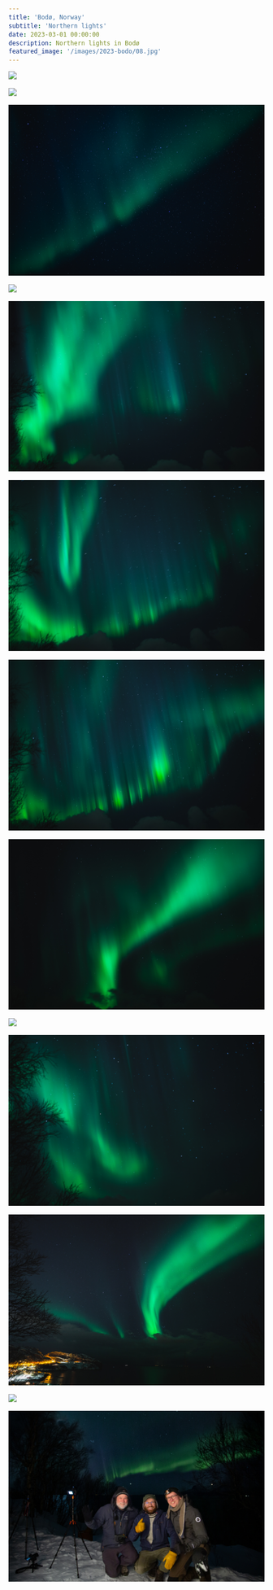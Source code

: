 ```yaml
---
title: 'Bodø, Norway'
subtitle: 'Northern lights'
date: 2023-03-01 00:00:00
description: Northern lights in Bodø
featured_image: '/images/2023-bodo/08.jpg'
---
```


![](/images/2023-bodo/bw-sunset.png)

![](/images/2023-bodo/01.jpg)

<!-- ![](/images/2023-bodo/02.jpg)   -->

![](/images/2023-bodo/03.jpg) 

<!-- <div class="gallery" data-columns="2">
	<img src="/images/2023-bodo/northern-lights-line.png">
	<img src="/images/2023-bodo/northern-lights-stars.gif">
</div> -->

![](/images/2023-bodo/northern-lights-stars.gif)  

![](/images/2023-bodo/04.jpg)  

![](/images/2023-bodo/05.jpg) 

![](/images/2023-bodo/06.jpg)  

![](/images/2023-bodo/07.jpg)  

![](/images/2023-bodo/northern-lights-line.png)

![](/images/2023-bodo/08.jpg) 

<!-- ![](/images/2023-bodo/09.jpg)  -->

![](/images/2023-bodo/10.jpg) 

![](/images/2023-bodo/northern-lights-panning.png)

![](/images/2023-bodo/11.jpg) 
